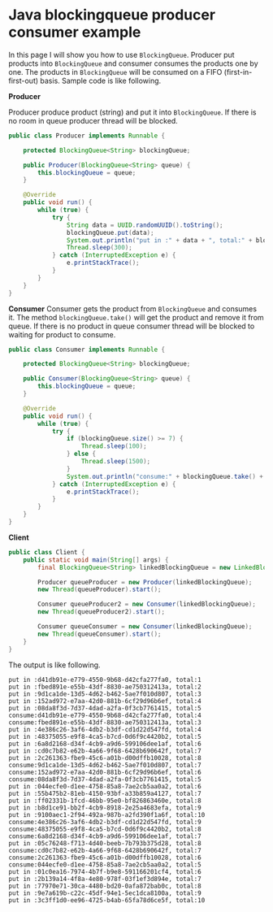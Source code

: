 # Java blockingqueue producer consumer example
In this page I will show you how to use `BlockingQueue`. Producer put products into `BlockingQueue` and consumer consumes
the products one by one. The products in `BlockingQueue` will be consumed on a FIFO (first-in-first-out) basis. Sample
code is like following.

**Producer**

Producer produce product (string) and put it into `BlockingQueue`. If there is no room in queue producer thread will
be blocked.
```java
public class Producer implements Runnable {

    protected BlockingQueue<String> blockingQueue;

    public Producer(BlockingQueue<String> queue) {
        this.blockingQueue = queue;
    }

    @Override
    public void run() {
        while (true) {
            try {
                String data = UUID.randomUUID().toString();
                blockingQueue.put(data);
                System.out.println("put in :" + data + ", total:" + blockingQueue.size());
                Thread.sleep(300);
            } catch (InterruptedException e) {
                e.printStackTrace();
            }
        }
    }
}
```

**Consumer**
Consumer gets the product from `BlockingQueue` and consumes it. The method `blockingQueue.take()` will get the product
and remove it from queue. If there is no product in queue consumer thread will be blocked to waiting for product to
consume.
```java
public class Consumer implements Runnable {

    protected BlockingQueue<String> blockingQueue;

    public Consumer(BlockingQueue<String> queue) {
        this.blockingQueue = queue;
    }

    @Override
    public void run() {
        while (true) {
            try {
                if (blockingQueue.size() >= 7) {
                    Thread.sleep(100);
                } else {
                    Thread.sleep(1500);
                }
                System.out.println("consume:" + blockingQueue.take() + ", total:" + blockingQueue.size());
            } catch (InterruptedException e) {
                e.printStackTrace();
            }
        }
    }
}
```

**Client**
```java
public class Client {
    public static void main(String[] args) {
        final BlockingQueue<String> linkedBlockingQueue = new LinkedBlockingQueue<>(15);

        Producer queueProducer = new Producer(linkedBlockingQueue);
        new Thread(queueProducer).start();

        Consumer queueProducer2 = new Consumer(linkedBlockingQueue);
        new Thread(queueProducer2).start();

        Consumer queueConsumer = new Consumer(linkedBlockingQueue);
        new Thread(queueConsumer).start();
    }
}
```

The output is like following.
```
put in :d41db91e-e779-4550-9b68-d42cfa277fa0, total:1
put in :fbed891e-e55b-43df-8830-ae750312413a, total:2
put in :9d1ca1de-13d5-4d62-b462-5ae7f010d807, total:3
put in :152ad972-e7aa-42d0-881b-6cf29d96b6ef, total:4
put in :08da8f3d-7d37-4dad-a2fa-0f3cb7761415, total:5
consume:d41db91e-e779-4550-9b68-d42cfa277fa0, total:4
consume:fbed891e-e55b-43df-8830-ae750312413a, total:3
put in :4e386c26-3af6-4db2-b3df-cd1d22d547fd, total:4
put in :48375055-e9f8-4ca5-b7cd-0d6f9c4420b2, total:5
put in :6a8d2168-d34f-4cb9-a9d6-599106dee1af, total:6
put in :cd0c7b82-e62b-4a66-9f68-6428b690642f, total:7
put in :2c261363-fbe9-45c6-a01b-d00dffb10028, total:8
consume:9d1ca1de-13d5-4d62-b462-5ae7f010d807, total:7
consume:152ad972-e7aa-42d0-881b-6cf29d96b6ef, total:6
consume:08da8f3d-7d37-4dad-a2fa-0f3cb7761415, total:5
put in :044ecfe0-d1ee-4758-85a8-7ae2cb5aa0a2, total:6
put in :55b475b2-81eb-4150-93bf-a33b859a4127, total:7
put in :ff02331b-1fcd-46bb-95e0-bf826863460e, total:8
put in :b8d1ce91-bb2f-4cb9-8918-2e25a4683efa, total:9
put in :9100aec1-2f94-492a-987b-a2fd390f1a6f, total:10
consume:4e386c26-3af6-4db2-b3df-cd1d22d547fd, total:9
consume:48375055-e9f8-4ca5-b7cd-0d6f9c4420b2, total:8
consume:6a8d2168-d34f-4cb9-a9d6-599106dee1af, total:7
put in :05c76248-f713-4d40-beeb-7b793b375d28, total:8
consume:cd0c7b82-e62b-4a66-9f68-6428b690642f, total:7
consume:2c261363-fbe9-45c6-a01b-d00dffb10028, total:6
consume:044ecfe0-d1ee-4758-85a8-7ae2cb5aa0a2, total:5
put in :01c0ea16-7974-4b7f-b9e8-591166201cf4, total:6
put in :2b139a14-4f8a-4e80-978f-03f1ef3d894e, total:7
put in :77970e71-30ca-4480-bd20-0afa872bab0c, total:8
put in :9e7a619b-c22c-45df-94e1-5ec1dca8100a, total:9
put in :3c3ff1d0-ee96-4725-b4ab-65fa78d6ce5f, total:10
```

